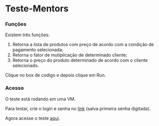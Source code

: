 # Teste-Mentors

### Funções

Existem três funções:

1. Retorna a lista de produtos com preço de acordo com a condição de pagamento selecionada;
2. Retorna o fator de mutiplicação de determinado cliente;
3. Retorna o preço do produto determinado de acordo com o cliente selecionado.

Clique no box de codigo e depois clique em Run.

### Acesso

O teste está rodando em uma VM.

Para testar, crie o login e senha no [link](http://34.151.208.60) (salva primeira senha digitada).

Agora acesse o teste [aqui](http://34.151.208.60/hub/user-redirect/git-pull?repo=https://github.com/LucasTieni/Teste-Mentors&branch=main&subPath=TesteMentors.ipynb&app=notebook).



